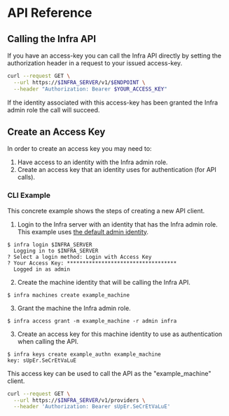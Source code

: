 # API Reference

## Calling the Infra API
If you have an access-key you can call the Infra API directly by setting the authorization header in a request to your issued access-key.
```bash
curl --request GET \
  --url https://$INFRA_SERVER/v1/$ENDPOINT \
  --header "Authorization: Bearer $YOUR_ACCESS_KEY"
```

If the identity associated with this access-key has been granted the Infra admin role the call will succeed.

## Create an Access Key
In order to create an access key you may need to:
1. Have access to an identity with the Infra admin role.
1. Create an access key that an identity uses for authentication (for API calls). 

### CLI Example
This concrete example shows the steps of creating a new API client.

1. Login to the Infra server with an identity that has the Infra admin role. This example uses [the default admin identity](./default_identities.md).
```
$ infra login $INFRA_SERVER         
  Logging in to $INFRA_SERVER
? Select a login method: Login with Access Key
? Your Access Key: ***********************************
  Logged in as admin
```

2. Create the machine identity that will be calling the Infra API.
```
$ infra machines create example_machine
```

3. Grant the machine the Infra admin role.
```
$ infra access grant -m example_machine -r admin infra
```

3. Create an access key for this machine identity to use as authentication when calling the API.
```
$ infra keys create example_authn example_machine
key: sUpEr.SeCrEtVaLuE
```

This access key can be used to call the API as the "example_machine" client.
```bash
curl --request GET \
  --url https://$INFRA_SERVER/v1/providers \
  --header 'Authorization: Bearer sUpEr.SeCrEtVaLuE'
```

